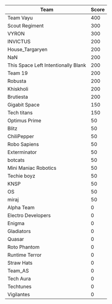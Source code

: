 |Team|Score|
|---|---|
|Team Vayu|400|
|Scout Regiment|300|
|VYRON|300|
|INVICTUS|200|
|House_Targaryen|200|
|NaN|200|
|This Space Left Intentionally Blank|200|
|Team 19|200|
|Robusta|200|
|Khiskholi|200|
|Brutiesta|200|
|Gigabit Space|150|
|Tech titans|150|
|Optimus Prime|50|
|Blitz|50|
|ChiliPepper|50|
|Robo Sapiens|50|
|Exterminator|50|
|botcats|50|
|Mini Maniac Robotics|50|
|Techie boyz|50|
|KNSP|50|
|OS|50|
|miraj|50|
|Alpha Team|0|
|Electro Developers|0|
|Enigma|0|
|Gladiators|0|
|Quasar|0|
|Roto Phantom|0|
|Runtime Terror|0|
|Straw Hats|0|
|Team_AS|0|
|Tech Aura|0|
|Techtunes|0|
|Vigilantes|0|
